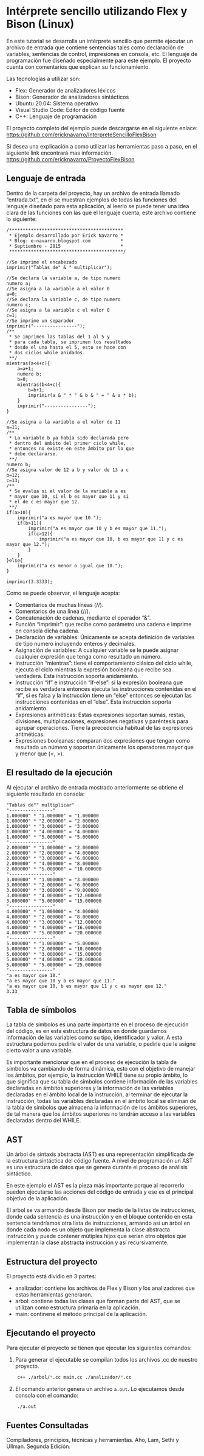 # Intérprete sencillo utilizando Flex y Bison (Linux)
En este tutorial se desarrolla un intérprete sencillo que permite ejecutar un archivo de entrada que contiene sentencias tales como declaración de variables, sentencias de control, impresiones en consola, etc. El lenguaje de programación fue diseñado especialmente para este ejemplo. El proyecto cuenta con comentarios que explican su funcionamiento.


Las tecnologías a utilizar son:
* Flex: Generador de analizadores léxicos
* Bison: Generador de analizadores sintácticos
* Ubuntu 20.04: Sistema operativo
* Visual Studio Code: Editor de código fuente
* C++: Lenguaje de programación

El proyecto completo del ejemplo puede descargarse en el siguiente enlace:
https://github.com/ericknavarro/InterpreteSencilloFlexBison

Si desea una explicación a como utilizar las herramientas paso a paso, en el siguiente link encontrará mas información.
https://github.com/ericknavarro/ProyectoFlexBison

## Lenguaje de entrada
Dentro de la carpeta del proyecto, hay un archivo de entrada llamado “entrada.txt”, en él se muestran ejemplos de todas las funciones del lenguaje diseñado para esta aplicación, al leerlo se puede tener una idea clara de las funciones con las que el lenguaje cuenta, este archivo contiene lo siguiente:

```
/******************************************
 * Ejemplo desarrollado por Erick Navarro *
 * Blog: e-navarro.blogspot.com           *
 * Septiembre - 2015                      *
 ******************************************/

//Se imprime el encabezado
imprimir("Tablas de" & " multiplicar");

//Se declara la variable a, de tipo numero
numero a;
//Se asigna a la variable a el valor 0
a=0;
//Se declara la variable c, de tipo numero
numero c;
//Se asigna a la variable c el valor 0
c=1;
//Se imprime un separador
imprimir("----------------");
/**
 * Se imprimen las tablas del 1 al 5 y 
 * para cada tabla, se imprimen los resultados
 * desde el uno hasta el 5, esto se hace con 
 * dos ciclos while anidados. 
 **/
mientras(a<4+c){	
	a=a+1;
	numero b;
	b=0;
	mientras(b<4+c){
		b=b+1;
		imprimir(a & " * " & b & " = " & a * b);
	}
	imprimir("----------------");
}

//Se asigna a la variable a el valor de 11
a=11;
/**
 * La variable b ya había sido declarada pero 
 * dentro del ámbito del primer ciclo while, 
 * entonces no existe en este ámbito por lo que 
 * debe declararse.
 **/
numero b;
//Se asigna valor de 12 a b y valor de 13 a c
b=12;
c=13;
/**
 * Se evalua si el valor de la variable a es 
 * mayor que 10, si el b es mayor que 11 y si
 * el de c es mayor que 12. 
 **/
if(a>10){
	imprimir("a es mayor que 10.");
	if(b>11){
		imprimir("a es mayor que 10 y b es mayor que 11.");
		if(c>12){
			imprimir("a es mayor que 10, b es mayor que 11 y c es mayor que 12.");
		}
	}
}else{
	imprimir("a es menor o igual que 10.");
}

imprimir(3.3333);
```

Como se puede observar, el lenguaje acepta:
* Comentarios de muchas líneas (//).
* Comentarios de una línea (//).
* Concatenación de cadenas, mediante el operador “&”.
* Función “imprimir”: que recibe como parámetro una cadena e imprime en consola dicha cadena.
* Declaración de variables: Únicamente se acepta definición de variables de tipo numero incluyendo enteros y decimales.
* Asignación de variables: A cualquier variable se le puede asignar cualquier expresión que tenga como resultado un número.
* Instrucción “mientras”: tiene el comportamiento clásico del ciclo while, ejecuta el ciclo mientras la expresión booleana que recibe sea verdadera. Esta instrucción soporta anidamiento.
* Instrucción “if” e instrucción “if-else”: si la expresión booleana que recibe es verdadera entonces ejecuta las instrucciones contenidas en el “if”, si es falsa y la instrucción tiene un “else” entonces se ejecutan las instrucciones contenidas en el “else”. Esta instrucción soporta anidamiento.
* Expresiones aritméticas: Estas expresiones soportan sumas, restas, divisiones, multiplicaciones, expresiones negativas y paréntesis para agrupar operaciones. Tiene la precedencia habitual de las expresiones aritméticas.
* Expresiones booleanas: comparan dos expresiones que tengan como resultado un número y soportan únicamente los operadores mayor que y menor que (<, >).

## El resultado de la ejecución
Al ejecutar el archivo de entrada mostrado anteriormente se obtiene el siguiente resultado en consola:
```
"Tablas de"" multiplicar"
"----------------"
1.000000" * "1.000000" = "1.000000
1.000000" * "2.000000" = "2.000000
1.000000" * "3.000000" = "3.000000
1.000000" * "4.000000" = "4.000000
1.000000" * "5.000000" = "5.000000
"----------------"
2.000000" * "1.000000" = "2.000000
2.000000" * "2.000000" = "4.000000
2.000000" * "3.000000" = "6.000000
2.000000" * "4.000000" = "8.000000
2.000000" * "5.000000" = "10.000000
"----------------"
3.000000" * "1.000000" = "3.000000
3.000000" * "2.000000" = "6.000000
3.000000" * "3.000000" = "9.000000
3.000000" * "4.000000" = "12.000000
3.000000" * "5.000000" = "15.000000
"----------------"
4.000000" * "1.000000" = "4.000000
4.000000" * "2.000000" = "8.000000
4.000000" * "3.000000" = "12.000000
4.000000" * "4.000000" = "16.000000
4.000000" * "5.000000" = "20.000000
"----------------"
5.000000" * "1.000000" = "5.000000
5.000000" * "2.000000" = "10.000000
5.000000" * "3.000000" = "15.000000
5.000000" * "4.000000" = "20.000000
5.000000" * "5.000000" = "25.000000
"----------------"
"a es mayor que 10."
"a es mayor que 10 y b es mayor que 11."
"a es mayor que 10, b es mayor que 11 y c es mayor que 12."
3.33
```

## Tabla de símbolos
La tabla de símbolos es una parte importante en el proceso de ejecución del código, es en esta estructura de datos en donde guardamos información de las variables como su tipo, identificador y valor. A esta estructura podemos pedirle el valor de una variable, o pedirle que le asigne cierto valor a una variable.

Es importante mencionar que en el proceso de ejecución la tabla de símbolos va cambiando de forma dinámica, esto con el objetivo de manejar los ámbitos, por ejemplo, la instrucción WHILE tiene su propio ámbito, lo que significa que su tabla de símbolos contiene información de las variables declaradas en ámbitos superiores y la información de las variables declaradas en el ámbito local de la instrucción, al terminar de ejecutar la instrucción, todas las variables declaradas en el ámbito local se eliminan de la tabla de símbolos que almacena la información de los ámbitos superiores, de tal manera que los ámbitos superiores no tendrán acceso a las variables declaradas dentro del WHILE.

## AST
Un árbol de sintaxis abstracta (AST) es una representación simplificada de la estructura sintáctica del código fuente. A nivel de programación un AST es una estructura de datos que se genera durante el proceso de análisis sintáctico.

En este ejemplo el AST es la pieza más importante porque al recorrerlo pueden ejecutarse las acciones del código de entrada y ese es el principal objetivo de la aplicación.

El arbol se va armando desde Bison por medio de la listas de instrucciones, donde cada sentencia es una instrucción y en el bloque contenido en esta sentencia tendríamos otra lista de instrucciones, armando así un árbol en donde cada nodo es un objeto que implementa la clase abstracta instrucción y puede contener mútiples hijos que serían otro objetos que implementan la clase abstracta instrucción y así recursivamente. 

## Estructura del proyecto
El proyecto está dividio en 3 partes:
* analizador: contiene los archivos de Flex y Bison y los analizadores que estas herramientas generaron.
* arbol: contiene todas las clases que forman parte del AST, que se utilizan como estructura primaria en la aplicación.
* main: continene el método principal de la aplicación.

## Ejecutando el proyecto
Para ejecutar el proyecto se tienen que ejecutar los siguientes comandos:
1. Para generar el ejecutable se compilan todos los archivos .cc de nuestro proyecto.
```sh
    c++ ./arbol/*.cc main.cc ./analizador/*.cc
```
2. El comando anterior genera un archivo ``a.out``. Lo ejecutamos desde consola con el comando:
```sh
    ./a.out
```

## Fuentes Consultadas
Compiladores, principios, técnicas y herramientas. Aho, Lam, Sethi y Ullman. Segunda Edición.